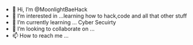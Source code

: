 - 👋 Hi, I’m @MoonlightBaeHack
- 👀 I’m interested in ...learning how to hack,code and all that other stuff
- 🌱 I’m currently learning ... Cyber Secuirty
- 💞️ I’m looking to collaborate on ...
- 📫 How to reach me ...

<!---
MoonlightBaeHack/MoonlightBaeHack is a ✨ special ✨ repository because its `README.md` (this file) appears on your GitHub profile.
You can click the Preview link to take a look at your changes.
--->
